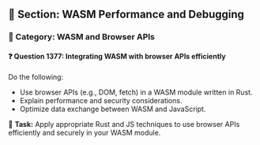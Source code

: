 ## 📘 Section: WASM Performance and Debugging
### 🔹 Category: WASM and Browser APIs
#### ❓ Question 1377: Integrating WASM with browser APIs efficiently

Do the following:

- Use browser APIs (e.g., DOM, fetch) in a WASM module written in Rust.
- Explain performance and security considerations.
- Optimize data exchange between WASM and JavaScript.

🔧 **Task:** Apply appropriate Rust and JS techniques to use browser APIs efficiently and securely in your WASM module.
